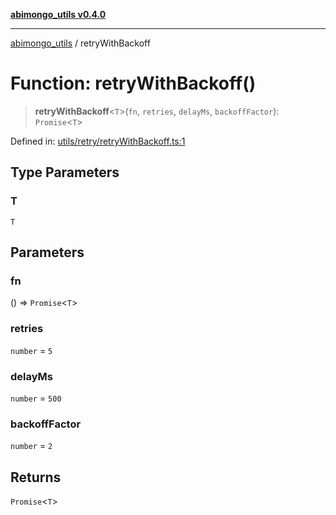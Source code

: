 [**abimongo_utils v0.4.0**](../README.md)

***

[abimongo_utils](../README.md) / retryWithBackoff

# Function: retryWithBackoff()

> **retryWithBackoff**\<`T`\>(`fn`, `retries`, `delayMs`, `backoffFactor`): `Promise`\<`T`\>

Defined in: [utils/retry/retryWithBackoff.ts:1](https://github.com/NodEm9/abimongo_utils/blob/a65cd6462ac155e030ff8f62ef498bb805490cbf/src/utils/retry/retryWithBackoff.ts#L1)

## Type Parameters

### T

`T`

## Parameters

### fn

() => `Promise`\<`T`\>

### retries

`number` = `5`

### delayMs

`number` = `500`

### backoffFactor

`number` = `2`

## Returns

`Promise`\<`T`\>
